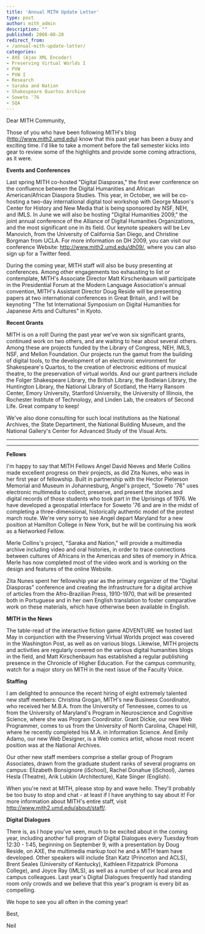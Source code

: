 ```yaml
---
title: 'Annual MITH Update Letter'
type: post
author: mith_admin
description: ""
published: 2008-08-28
redirect_from: 
- /annual-mith-update-letter/
categories:
- AXE (Ajax XML Encoder)
- Preserving Virtual Worlds I
- PVW
- PVW I
- Research
- Saraka and Nation
- Shakespeare Quartos Archive
- Soweto '76
- SQA
---
```

Dear MITH Community,

Those of you who have been following MITH's blog (http://www.mith2.umd.edu) know that this past year has been a busy and exciting time. I'd like to take a moment before the fall semester kicks into gear to review some of the highlights and provide some coming attractions, as it were.

**Events and Conferences**

Last spring MITH co-hosted "Digital Diasporas," the first ever conference on the confluence between the Digital Humanities and African American/African Diaspora Studies. This year, in October, we will be co-hosting a two-day international digital tool workshop with George Mason's Center for History and New Media that is being sponsored by NSF, NEH, and IMLS. In June we will also be hosting "Digital Humanities 2009," the joint annual conference of the Alliance of Digital Humanities Organizations, and the most significant one in its field. Our keynote speakers will be Lev Manovich, from the University of California San Diego, and Christine Borgman from UCLA. For more information on DH 2009, you can visit our conference Website: http://www.mith2.umd.edu/dh09/, where you can also sign up for a Twitter feed.

During the coming year, MITH staff will also be busy presenting at conferences. Among other engagements too exhausting to list or contemplate, MITH's Associate Director Matt Kirschenbaum will participate in the Presidential Forum at the Modern Language Association's annual convention, MITH's Assistant Director Doug Reside will be presenting papers at two international conferences in Great Britain, and I will be keynoting "The 1st International Symposium on Digital Humanities for Japanese Arts and Cultures" in Kyoto.

**Recent Grants**

MITH is on a roll! During the past year we've won six significant grants, continued work on two others, and are waiting to hear about several others. Among these are projects funded by the Library of Congress, NEH, IMLS, NSF, and Mellon Foundation. Our projects run the gamut from the building of digital tools, to the development of an electronic environment for Shakespeare's Quartos, to the creation of electronic editions of musical theatre, to the preservation of virtual worlds. And our grant partners include the Folger Shakespeare Library, the British Library, the Bodleian Library, the Huntington Library, the National Library of Scotland, the Harry Ransom Center, Emory University, Stanford University, the University of Illinois, the Rochester Institute of Technology, and Linden Lab, the creators of Second Life. Great company to keep!

We've also done consulting for such local institutions as the National Archives, the State Department, the National Building Museum, and the National Gallery's Center for Advanced Study of the Visual Arts.

---

---

**Fellows**

I'm happy to say that MITH Fellows Angel David Nieves and Merle Collins made excellent progress on their projects, as did Zita Nunes, who was in her first year of fellowship. Built in partnership with the Hector Pieterson Memorial and Museum in Johannesburg, Angel's project, "Soweto '76" uses electronic multimedia to collect, preserve, and present the stories and digital records of those students who took part in the Uprisings of 1976. We have developed a geospatial interface for Soweto '76 and are in the midst of completing a three-dimensional, historically authentic model of the protest march route. We're very sorry to see Angel depart Maryland for a new position at Hamilton College in New York, but he will be continuing his work as a Networked Fellow.

Merle Collins's project, "Saraka and Nation," will provide a multimedia archive including video and oral histories, in order to trace connections between cultures of Africans in the Americas and sites of memory in Africa. Merle has now completed most of the video work and is working on the design and features of the online Website.

Zita Nunes spent her fellowship year as the primary organizer of the "Digital Diasporas" conference and creating the infrastructure for a digital archive of articles from the Afro-Brazilian Press, 1910-1970, that will be presented both in Portuguese and in her own English translation to foster comparative work on these materials, which have otherwise been available in English.

**MITH in the News**

The table-read of the interactive fiction game ADVENTURE we hosted last May in conjunction with the Preserving Virtual Worlds project was covered in the Washington Post, as well as on various blogs. Likewise, MITH projects and activities are regularly covered on the various digital humanities blogs in the field, and Matt Kirschenbaum has established a regular publishing presence in the Chronicle of Higher Education. For the campus community, watch for a major story on MITH in the next issue of the Faculty Voice.

**Staffing**

I am delighted to announce the recent hiring of eight extremely talented new staff members: Christina Grogan, MITH's new Business Coordinator, who received her M.B.A. from the University of Tennessee, comes to us from the University of Maryland's Program in Neuroscience and Cognitive Science, where she was Program Coordinator. Grant Dickie, our new Web Programmer, comes to us from the University of North Carolina, Chapel Hill, where he recently completed his M.A. in Information Science. And Emily Adamo, our new Web Designer, is a Web comics artist, whose most recent position was at the National Archives.

Our other new staff members comprise a stellar group of Program Associates, drawn from the graduate student ranks of several programs on campus: Elizabeth Bonsignore (iSchool), Rachel Donahue (iSchool), James Hesla (Theatre), Arik Lubkin (Architecture), Kate Singer (English).

When you're next at MITH, please stop by and wave hello. They'll probably be too busy to stop and chat - at least if I have anything to say about it! For more information about MITH's entire staff, visit http://www.mith2.umd.edu/about/staff/.

**Digital Dialogues**

There is, as I hope you've seen, much to be excited about in the coming year, including another full program of Digital Dialogues every Tuesday from 12:30 - 1:45, beginning on September 9, with a presentation by Doug Reside, on AXE, the multimedia markup tool he and a MITH team have developed. Other speakers will include Stan Katz (Princeton and ACLS), Brent Seales (University of Kentucky), Kathleen Fitzpatrick (Pomona College), and Joyce Ray (IMLS), as well as a number of our local area and campus colleagues. Last year's Digital Dialogues frequently had standing room only crowds and we believe that this year's program is every bit as compelling.

We hope to see you all often in the coming year!

Best,

Neil
